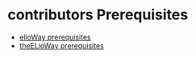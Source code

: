 # contributors Prerequisites

- [elioWay prerequisites](/prerequisites.html)
- [theELioWay prerequisites](/theELioWay/prerequisites.html)
